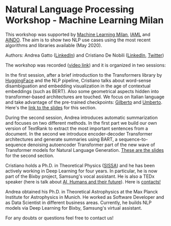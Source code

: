 # Natural Language Processing Workshop - Machine Learning Milan

This workshop was supported by [Machine Learning Milan](https://twitter.com/ML_Milano), [IAML](https://twitter.com/iaml_it) and [AINDO](http://www.aindo.ai/). The aim is to show two NLP use cases using the most recent algorithms and libraries available (May 2020).

Authors: Andrea Gatto ([LinkedIn](https://www.linkedin.com/in/andrea-gatto/)) and Cristiano De Nobili ([LinkedIn](https://www.linkedin.com/in/cristiano-de-nobili/), [Twitter](https://twitter.com/denocris))

The workshop was recorded ([video link](https://www.youtube.com/watch?v=1vL3rn2ctuw&feature=youtu.be)) and it is organized in two sessions:

In the first session, after a brief introduction to the Transformers library by [HuggingFace](https://huggingface.co/) and the NLP pipeline, Cristiano talks about word-sense disambiguation and embedding visualization in the age of contextual embeddings (such as BERT). Also some geometrical aspects hidden into transformer-based architectures are touched. We focus on Italian language and take advantage of the pre-trained checkpoints: [Gilberto](https://huggingface.co/idb-ita/gilberto-uncased-from-camembert) and [Umberto](https://huggingface.co/Musixmatch/umberto-commoncrawl-cased-v1). Here's the [link to the slides](https://docs.google.com/presentation/d/e/2PACX-1vQSCVJkfs5toV9UkFGx0JnEw6u9KJWe0HlwrooZ7I4FSbVF4LdAOhKjFrrjyHxDc1EflqMmGnvvo1-r/pub?start=false&loop=false&delayms=3000) for this section.

During the second session, Andrea introduces automatic summarization and focuses on two different methods. In the first part we build our own version of TextRank to extract the most important sentences from a document. In the second we introduce encoder-decoder Transformer architectures and generate summaries using BART, a sequence-to-sequence denoising autoencoder Transformer part of the new wave of Transformer models for Natural Language Generation. [These are the slides](https://docs.google.com/presentation/d/13zb4KPoZyAQVqRWn1xcbHgxNHPg5Lgc5wD7QEbq0K68/present?token=AC4w5ViN4aKOqOx3j9TlaDRe82mCRFzoKQ%3A1590066722277&includes_info_params=1&eisi=CJa5mpGExekCFQZGJgodC70K7A#slide=id.p) for the second section.


Cristiano holds a Ph.D. in Theoretical Physics ([SISSA](https://twitter.com/Sissaschool)) and he has been actively working in Deep Learning for four years. In particular, he is now part of the Bixby project, Samsung's vocal assistant. He is also a TEDx speaker (here is talk about [AI, Humans and their future](https://youtu.be/8-hrmer9d_E)). Here is [contacts!](https://denocris.com/)

Andrea obtained his Ph.D. in Theoretical Astrophysics at the Max Planck Institute for Astrophysics in Munich. He worked as Software Developer and as Data Scientist in different business areas. Currently, he builds NLP models via Deep Learning for Bixby, Samsung's virtual assistant.

For any doubts or questions feel free to contact us!
